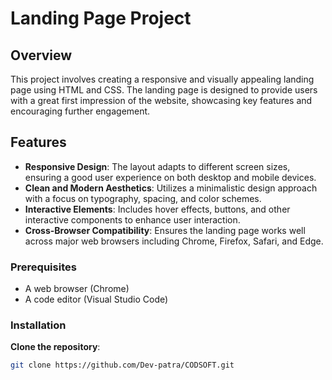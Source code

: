 # Landing Page Project

## Overview

This project involves creating a responsive and visually appealing landing page using HTML and CSS. The landing page is designed to provide users with a great first impression of the website, showcasing key features and encouraging further engagement.

## Features

- **Responsive Design**: The layout adapts to different screen sizes, ensuring a good user experience on both desktop and mobile devices.
- **Clean and Modern Aesthetics**: Utilizes a minimalistic design approach with a focus on typography, spacing, and color schemes.
- **Interactive Elements**: Includes hover effects, buttons, and other interactive components to enhance user interaction.
- **Cross-Browser Compatibility**: Ensures the landing page works well across major web browsers including Chrome, Firefox, Safari, and Edge.

### Prerequisites

- A web browser (Chrome)
- A code editor (Visual Studio Code)

### Installation

 **Clone the repository**:
   ```bash
   git clone https://github.com/Dev-patra/CODSOFT.git


